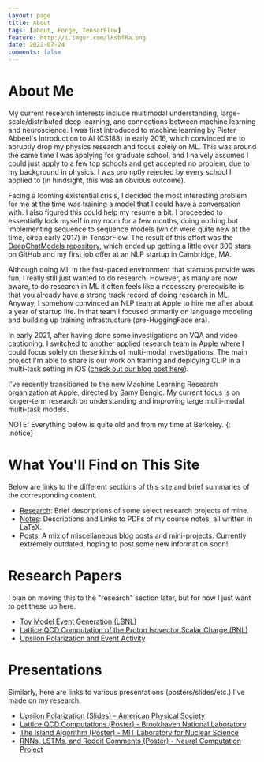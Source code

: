 ```yaml
---
layout: page
title: About
tags: [about, Forge, TensorFlow]
feature: http://i.imgur.com/lRsbfRa.png
date: 2022-07-24
comments: false
---
```

    
# About Me

My current research interests include multimodal understanding, large-scale/distributed deep learning, and connections between machine learning and neuroscience. I was first introduced to machine learning by Pieter Abbeel's Introduction to AI (CS188) in early 2016, which convinced me to abruptly drop my physics research and focus solely on ML. This was around the same time I was applying for graduate school, and I naively assumed I could just apply to a few top schools and get accepted no problem, due to my background in physics. I was promptly rejected by every school I applied to (in hindsight, this was an obvious outcome). 

Facing a looming existential crisis, I decided the most interesting problem for me at the time was training a model that I could have a conversation with. I also figured this could help my resume a bit. I proceeded to essentially lock myself in my room for a few months, doing nothing but implementing sequence to sequence models (which were quite new at the time, circa early 2017) in TensorFlow. The result of this effort was the [DeepChatModels repository](https://github.com/mckinziebrandon/DeepChatModels), which ended up getting a little over 300 stars on GitHub and my first job offer at an NLP startup in Cambridge, MA. 

Although doing ML in the fast-paced environment that startups provide was fun, I really still just wanted to do research. However, as many are now aware, to do research in ML it often feels like a necessary prerequisite is that you already have a strong track record of doing research in ML. Anyway, I somehow convinced an NLP team at Apple to hire me after about a year of startup life. In that team I focused primarily on language modeling and building up training infrastructure (pre-HuggingFace era). 

In early 2021, after having done some investigations on VQA and video captioning, I switched to another applied research team in Apple where I could focus solely on these kinds of multi-modal investigations. The main project I'm able to share is our work on training and deploying CLIP in a multi-task setting in iOS ([check out our blog post here](https://machinelearning.apple.com/research/on-device-scene-analysis)).

I've recently transitioned to the new Machine Learning Research organization at Apple, directed by Samy Bengio. My current focus is on longer-term research on understanding and improving large multi-modal multi-task models. 

NOTE: Everything below is quite old and from my time at Berkeley.
{: .notice}

# What You'll Find on This Site

Below are links to the different sections of this site and brief summaries of the corresponding content.

* [Research]({{site.url}}/research): Brief descriptions of some select research projects of mine. 
* [Notes]({{site.url}}/notes): Descriptions and Links to PDFs of my course notes, all written in LaTeX. 
* [Posts]({{site.url}}/posts): A mix of miscellaneous blog posts and mini-projects. Currently extremely outdated, hoping to post some new information soon!

# Research Papers

I plan on moving this to the "research" section later, but for now I just want to get these up here. 


* [Toy Model Event Generation (LBNL)]({{site.url}}/assets/pdf/papers/LBNL_ToyModelResearch.pdf)
* [Lattice QCD Computation of the Proton Isovector Scalar Charge (BNL)]({{site.url}}/assets/pdf/papers/BNL_Research_Report.pdf)
* [Upsilon Polarization and Event Activity]({{site.url}}/assets/pdf/papers/Davis_Research_Report.pdf)

# Presentations

Similarly, here are links to various presentations (posters/slides/etc.) I've made on my research.

* [Upsilon Polarization (Slides) - American Physical Society]({{site.url}}/assets/pdf/Presentations/APSMeetingPresentation.pdf)
* [Lattice QCD Computations (Poster) - Brookhaven National Laboratory]({{site.url}}/assets/pdf/Presentations/BNL_Research_Poster.pdf)
* [The Island Algorithm (Poster) - MIT Laboratory for Nuclear Science]({{site.url}}/assets/pdf/Presentations/FinalPoster_MSRP_BrandonMcKinzie.pdf)
* [RNNs, LSTMs, and Reddit Comments (Poster) - Neural Computation Project]({{site.url}}/assets/pdf/lstm_poster.pdf)



